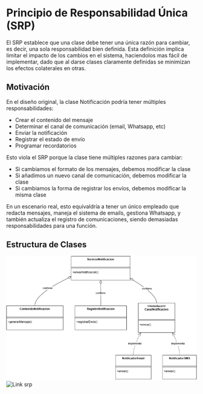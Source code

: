 # Principio de Responsabilidad Única (SRP)

El SRP establece que una clase debe tener una única razón para cambiar, es decir, una sola responsabilidad bien definida. Esta definición implica limitar el impacto de los cambios en el sistema, haciendolos mas fácil de implementar, dado que al darse clases claramente definidas se minimizan los efectos colaterales en otras.

## Motivación

En el diseño original, la clase Notificación podría tener múltiples responsabilidades:

  * Crear el contenido del mensaje
  * Determinar el canal de comunicación (email, Whatsapp, etc)
  * Enviar la notificación
  * Registrar el estado de envío
  * Programar recordatorios

Esto viola el SRP porque la clase tiene múltiples razones para cambiar:

  * Si cambiamos el formato de los mensajes, debemos modificar la clase
  * Si añadimos un nuevo canal de comunicación, debemos modificar la clase
  * Si cambiamos la forma de registrar los envíos, debemos modificar la misma clase

En un escenario real, esto equivaldría a tener un único empleado que redacta mensajes, maneja el sistema de emails, gestiona Whatsapp, y también actualiza el registro de comunicaciones, siendo demasiadas responsabilidades para una función.

## Estructura de Clases 

 ![Ejemplo srp](imagenes/018_SOLID_SRP.jpg)
 ![Link srp](https://drive.google.com/file/d/1Hv9hF0RbSZp7Z3l3Hp_q-i7rDVaMNCo3/view?usp=sharing)

